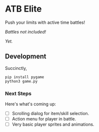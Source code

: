 # ATB Elite

Push your limits with active time battles!

*Battles not included!*

*Yet.*

## Development

Succinctly,

```
pip install pygame
python3 game.py
```

### Next Steps

Here's what's coming up:

* [ ] Scrolling dialog for item/skill selection.
* [ ] Action menu for player in battle.
* [ ] Very basic player sprites and animations.
